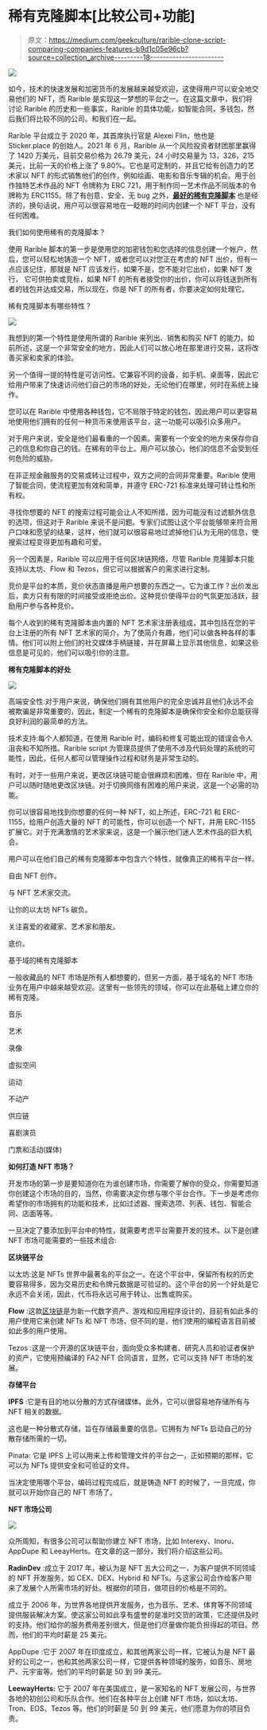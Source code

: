# 稀有克隆脚本[比较公司+功能]

> 原文：<https://medium.com/geekculture/rarible-clone-script-comparing-companies-features-b9d1c05e96cb?source=collection_archive---------18----------------------->

![](img/7ab37f4589e0ce9ad9fd6ae619dc67bd.png)

如今，技术的快速发展和加密货币的发展越来越受欢迎，这使得用户可以安全地交易他们的 NFT，而 Rarible 是实现这一梦想的平台之一。在这篇文章中，我们将讨论 Rarible 的历史和一些事实，Rarible 的具体功能，如智能合同，多钱包，然后我们将比较不同的公司。和我们在一起。

Rarible 平台成立于 2020 年，其首席执行官是 Alexei Flin，他也是 Sticker.place 的创始人。2021 年 6 月，Rarible 从一个风险投资者财团那里赢得了 1420 万美元，目前交易价格为 26.79 美元，24 小时交易量为 13，326，215 美元，比前一天的价格上涨了 9.80%。它也是可定制的，并且它给有创造力的艺术家以 NFT 的形式销售他们的创作，例如绘画、电影和音乐专辑的机会。用于创作独特艺术作品的 NFT 令牌称为 ERC 721，用于制作同一艺术作品不同版本的令牌称为 ERC1155。除了有创意、安全、无 bug 之外，[**最好的稀有克隆脚本**](https://radindev.com/rarible-clone-script/) 也是经济的，换句话说，用户可以很容易地在一眨眼的时间内创建一个 NFT 平台，没有任何困难。

我们如何使用稀有的克隆脚本？

使用 Rarible 脚本的第一步是使用您的加密钱包和您选择的信息创建一个帐户，然后，您可以轻松地铸造一个 NFT，或者您可以对您正在考虑的 NFT 出价，但有一点应该记住，那就是 NFT 应该发行，如果不是，您不能对它出价，如果 NFT 发行， 它可供拍卖或竞标，如果 NFT 的所有者接受你的出价，你可以将钱送到所有者的钱包并达成交易，所以现在，你是 NFT 的所有者，你要决定如何处理它。

稀有克隆脚本有哪些特性？

![](img/5102a47ce87428a673d05d42e1187f0a.png)

我想到的第一个特性是使用所谓的 Rarible 来列出、销售和购买 NFT 的能力。如前所述，这是一个非常安全的地方，因此人们可以放心地在那里进行交易，这将改善买家和卖家的体验。

另一个值得一提的特性是可访问性。它兼容不同的设备，如手机、桌面等，因此它给用户带来了快速访问他们自己的市场的好处，无论他们在哪里，何时在系统上操作。

您可以在 Rarible 中使用各种钱包，它不局限于特定的钱包，因此用户可以更容易地使用他们拥有的任何一种货币来使用该平台，这一功能可以吸引众多用户。

对于用户来说，安全是他们最看重的一个因素。需要有一个安全的地方来保存你自己的信息和你自己的钱。在稀有的平台上。用户可以放心，他们的信息不会受到任何危险的威胁。

在非正规金融服务的交易或转让过程中，双方之间的合同非常重要。Rarible 使用了智能合同，使流程更加有效和简单，并遵守 ERC-721 标准来处理可转让性和所有权。

寻找你想要的 NFT 的搜索过程可能会让人不知所措，因为可能没有过滤额外信息的选项，但这对于 Rarible 来说不是问题。专家们试图让这个平台能够带来符合用户口味和愿望的结果，这样，他们就可以很容易地过滤掉他们认为无用的信息，使搜索过程变得更加有趣和可爱。

另一个因素是，Rarible 可以应用于任何区块链网络，尽管 Rarible 克隆脚本只能支持以太坊、Flow 和 Tezos，但它可以根据客户的需求进行定制。

竞价是平台的本质，竞价状态直播是用户想要的东西之一。它为谁工作？出价发出后，卖方只有有限的时间接受或拒绝出价。这种竞价使得平台的气氛更加活跃，鼓励用户参与各种竞价。

每个人收到的稀有克隆脚本由内置的 NFT 艺术家注册表组成，其中包括在您的平台上注册的所有 NFT 艺术家的简介。为了使简介有趣，他们可以做各种各样的事情。他们可以附上他们的社交媒体手柄链接，并在屏幕上显示其他信息，如果这些信息是可见的，他们可以吸引你的注意。

**稀有克隆脚本的好处**

![](img/17bbb6f4dacc03f9b2c4daec5d95d2b5.png)

高端安全性:对于用户来说，确保他们拥有其他用户的完全忠诚并且他们永远不会被欺骗是非常重要的，因此，制定一个稀有的克隆脚本是确保你安全和你总能获得良好利润的最简单的方法。

技术支持:每个人都知道，在使用 Rarible 时，编码和修复可能出现的错误会令人沮丧和不知所措。Rarible script 为管理员提供了使用不涉及代码处理的系统的可能性，因此，任何人都可以管理操作过程和财务是非常生动的。

有时，对于一些用户来说，更改区块链可能会很麻烦和困难，但在 Rarible 中，用户可以随时随地更改区块链。对于切换网络有困难的用户来说，这是一个必需的功能。

你可以很容易地找到你想要的任何一种 NFT，如上所述，ERC-721 和 ERC-1155，给用户创造大量的 NFT 的可能性，你可以创造一个 NFT，并用 ERC-1155 扩展它。对于充满激情的艺术家来说，这是一个展示他们迷人艺术作品的巨大机会。

用户可以在他们自己的稀有克隆脚本中包含六个特性，就像真正的稀有平台一样。

自由 NFT 创作。

与 NFT 艺术家交流。

让你的以太坊 NFTs 碳负。

关注喜爱的收藏家、艺术家和朋友。

底价。

基于域的稀有克隆脚本

一般收藏品的 NFT 市场是所有人都想要的，但另一方面，基于域名的 NFT 市场业务在用户中越来越受欢迎。这里有一些领先的领域，你可以在此基础上建立你的稀有克隆。 **‍**

音乐

艺术

录像

虚拟空间

运动

不动产

供应链

喜剧演员

门票和活动(媒体)

**如何打造 NFT 市场？**

开发市场的第一步是要知道你在为谁创建市场，你需要了解你的受众，你需要知道你创建这个市场的目的，当然，你需要决定你想与哪个平台合作。下一步是考虑你希望你的市场拥有的功能和技术，比如过滤器、搜索选项、列表、钱包、智能合同、店面等等。

一旦决定了要添加到平台中的特性，就需要考虑平台需要开发的技术。以下是创建 NFT 市场可能需要的一些技术组合:

**区块链平台**

以太坊:这是 NFTs 世界中最著名的平台之一。在这个平台中，保留所有权的历史要容易得多，因为交易历史和令牌元数据是可验证的。这个平台的另一个好处是它永远不会关闭，因此，代币将永远可用于转让、出售或购买。

**Flow** :这款[区块链](https://www.blockchain.com/)是为新一代数字资产、游戏和应用程序设计的，目前有如此多的用户使用它来创建 NFTs 和 NFT 市场，但不同的是，他们使用的编程语言目前被如此多的用户使用。

Tezos :这是一个开源的区块链平台，面向受众多构建者、研究人员和验证者保护的资产，它使用预编译的 FA2·NFT 合同语言，显然，它可以支持 NFT 市场的发展。

**存储平台**

**IPFS** :它是有目的地以分散的方式存储媒体。此外，它可以很容易地存储所有与 NFT 相关的数据。

这也是一种分散式存储，旨在存储最重要的信息。它拥有为 NFTs 启动自己的分散存储所需的一切。

Pinata: 它是 IPFS 上可以用来上传和管理文件的平台之一，正如预期的那样，它可以为 NFTs 提供安全和可验证的文件。

当决定使用哪个平台，编码过程完成后，就是铸造 NFT 的时候了，一旦完成，你就可以开始你自己的 NFT 市场了。

**NFT 市场公司**

![](img/e3989605a62a035d325b9d60b7cab0d5.png)

众所周知，有很多公司可以帮助你建立 NFT 市场，比如 Interexy、Inoru、AppDupe 和 LeeayHerts。在文章的这一部分，我们将介绍这些公司。

**RadinDev** :成立于 2017 年，被认为是 NFT 五大公司之一，为客户提供不同领域的 NFT 开发服务，如 CEX、DEX、Hybrid 和 NFTs。与这家公司合作给客户带来了发展个人所需市场的好处。根据你的项目，做项目的价格是不同的。

成立于 2006 年，为世界各地提供开发服务，也为音乐、艺术、体育等不同领域提供服装解决方案。使这家公司如此享有盛誉的是准时交货的政策，它还提供及时的支持。他们给你的服务费用差别很大，但是他们尽量做你能负担得起的项目。然而，他们的平均时薪是 25 美元。

AppDupe :它于 2007 年在印度成立，和其他两家公司一样，它被认为是 NFT 最好的公司之一，也和其他两家公司一样，它提供各种领域的服务，如音乐、房地产、元宇宙等。他们的平均时薪是 50 到 99 美元。

**LeewayHerts:** 它于 2007 年在美国成立，是一家知名的 NFT 发展公司，与世界各地的初创公司和乐队合作。他们在各种平台上创建 NFT 市场，如以太坊、Tron、EOS、Tezos 等。他们的时薪是 50 到 99 美元，他们愿意为你的项目负责。
